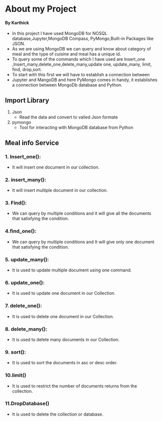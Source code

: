 # About my Project
#### By Karthick

  * In this project I have used MongoDB for NOSQL database,Jupyter,MongoDB Compass, PyMongo,Built-in Packages like JSON.
  * As we are using MongoDB we can query and know about category of meal and the type of cuisine and meal has a unique id. 
  * To query some of the commands which I have used are Insert_one ,Insert_many,delete_one,delete_many,update one, update_many, limit, find, drop,sort. 
  * To start with this first we will have to establish a connection between 
  * Jupyter and MangoDB and here PyMongo comes in handy, it  establishes a connection between MongoDb database and Python.

## Import Library
1. Json
    * Read the data and convert to valied Json formate
2. pymongo
    * Tool for interacting with MongoDB database from Python

## Meal info Service

### 1. Insert_one():

* It will insert one document in our collection.

### 2. insert_many():

* It will insert multiple document in our collection.

### 3. Find():

* We can query by multiple conditions and it will give all the documents that satisfying the condition.

### 4.find_one():

* We can query by multiple conditions and It will give only one document that satisfying the condition.

### 5. update_many():

* It is used to update multiple document using one command.

### 6. update_one():

* It is used to update one document in our Collection.

### 7. delete_one():

* It is used to delete one document in our Collection.

### 8. delete_many():

* It is used to delete many documents in our Collection.

### 9. sort():

* It is used to sort the documents in asc or desc order.

### 10.limit()

* It is used to  restrict the number of documents returns from the collection.

### 11.DropDatabase()

* It is used to delete the collection or database.
